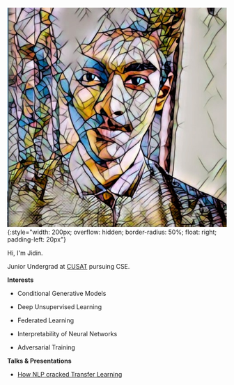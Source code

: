 

![Jidin Dinesh](/img/dp.jpeg){:style="width: 200px; overflow: hidden; border-radius: 50%; float: right; padding-left: 20px"}

Hi, I'm Jidin.

Junior Undergrad at [CUSAT](https://cusat.ac.in/) pursuing CSE. 

**Interests**

* Conditional Generative Models
  
* Deep Unsupervised Learning

* Federated Learning

* Interpretability of Neural Networks
               
* Adversarial Training

**Talks & Presentations**

* [How NLP cracked Transfer Learning](https://twimlai.com/meetups/bert-pre-training-of-deep-bidirectional-transformers-for-language-understanding/)

<div style="margin: 150px;"></div>
